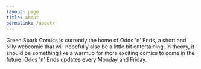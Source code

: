 ```yaml
---
layout: page
title: About
permalink: /about/
---
```


Green Spark Comics is currently the home of Odds 'n' Ends, a short and silly webcomic that will hopefully also be a little bit entertaining. In theory, it should be something like a warmup for more exciting comics to come in the future. Odds 'n' Ends updates every Monday and Friday.

<!--
This is the base Jekyll theme. You can find out more info about customizing your Jekyll theme, as well as basic Jekyll usage documentation at [jekyllrb.com](http://jekyllrb.com/)

You can find the source code for the Jekyll new theme at:
{% include icon-github.html username="jglovier" %} /
[jekyll-new](https://github.com/jglovier/jekyll-new)

You can find the source code for Jekyll at
{% include icon-github.html username="jekyll" %} /
[jekyll](https://github.com/jekyll/jekyll)
-->
